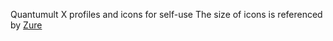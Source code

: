 Quantumult X profiles and icons for self-use
The size of icons is referenced by <a href="https://github.com/zealson/Zure">Zure</a>
